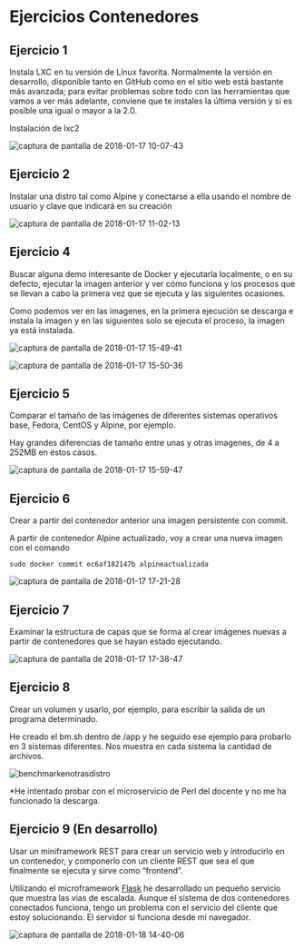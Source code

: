 # Ejercicios Contenedores

## Ejercicio 1
Instala LXC en tu versión de Linux favorita. Normalmente la versión en desarrollo, disponible tanto en GitHub como en el sitio web está bastante más avanzada; para evitar problemas sobre todo con las herramientas que vamos a ver más adelante, conviene que te instales la última versión y si es posible una igual o mayor a la 2.0.

Instalación de lxc2 

![captura de pantalla de 2018-01-17 10-07-43](https://user-images.githubusercontent.com/6852023/35050381-f9d660ec-fba2-11e7-89a3-38119be7032b.png)

## Ejercicio 2
Instalar una distro tal como Alpine y conectarse a ella usando el nombre de usuario y clave que indicará en su creación

![captura de pantalla de 2018-01-17 11-02-13](https://user-images.githubusercontent.com/6852023/35050590-7892c556-fba3-11e7-8fb2-f16328638e15.png)

## Ejercicio 4
Buscar alguna demo interesante de Docker y ejecutarla localmente, o en su defecto, ejecutar la imagen anterior y ver cómo funciona y los procesos que se llevan a cabo la primera vez que se ejecuta y las siguientes ocasiones.

Como podemos ver en las imagenes, en la primera ejecución se descarga e instala la imagen y en las siguientes solo se ejecuta el proceso, la imagen ya está instalada.

![captura de pantalla de 2018-01-17 15-49-41](https://user-images.githubusercontent.com/6852023/35050825-ff232d0e-fba3-11e7-872a-56fb7428349f.png)

![captura de pantalla de 2018-01-17 15-50-36](https://user-images.githubusercontent.com/6852023/35050847-0cf59098-fba4-11e7-9fba-f5cfb09e3c4f.png)

## Ejercicio 5
Comparar el tamaño de las imágenes de diferentes sistemas operativos base, Fedora, CentOS y Alpine, por ejemplo.

Hay grandes diferencias de tamaño entre unas y otras imagenes, de 4 a 252MB en éstos casos.

![captura de pantalla de 2018-01-17 15-59-47](https://user-images.githubusercontent.com/6852023/35050972-6883193a-fba4-11e7-81f2-4e99af533369.png)

## Ejercicio 6
Crear a partir del contenedor anterior una imagen persistente con commit.

A partir de contenedor Alpine actualizado, voy a crear una nueva imagen con el comando

```
sudo docker commit ec6af182147b alpineactualizada
```

![captura de pantalla de 2018-01-17 17-21-28](https://user-images.githubusercontent.com/6852023/35053598-e0184c12-fbaa-11e7-828a-2e8939b20889.png)


## Ejercicio 7
Examinar la estructura de capas que se forma al crear imágenes nuevas a partir de contenedores que se hayan estado ejecutando.

![captura de pantalla de 2018-01-17 17-38-47](https://user-images.githubusercontent.com/6852023/35054652-5dae05ac-fbad-11e7-9aab-d364cdcbd28e.png)

## Ejercicio 8

Crear un volumen y usarlo, por ejemplo, para escribir la salida de un programa determinado.

He creado el bm.sh dentro de /app y he seguido ese ejemplo para probarlo en 3 sistemas diferentes. Nos muestra en cada sistema la cantidad de archivos. 

![benchmarkenotrasdistro](https://user-images.githubusercontent.com/6852023/35059500-9c9fbe46-fbbb-11e7-912b-688db38f1420.png)

*He intentado probar con el microservicio de Perl del docente y no me ha funcionado la descarga. 

## Ejercicio 9 (En desarrollo)
Usar un miniframework REST para crear un servicio web y introducirlo en un contenedor, y componerlo con un cliente REST que sea el que finalmente se ejecuta y sirve como “frontend”.

Utilizando el microframework [Flask](http://flask.pocoo.org/) he desarrollado un pequeño servicio que muestra las vias de escalada. Aunque el sistema de dos contenedores conectados funciona, tengo un problema con el servicio del cliente que estoy solucionando. El servidor si funciona desde mi navegador.

![captura de pantalla de 2018-01-18 14-40-06](https://user-images.githubusercontent.com/6852023/35100939-eca987da-fc5d-11e7-8371-1c6cfcea72b4.png)
